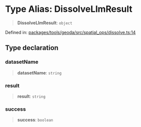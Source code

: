 # Type Alias: DissolveLlmResult

> **DissolveLlmResult**: `object`

Defined in: [packages/tools/geoda/src/spatial\_ops/dissolve.ts:14](https://github.com/GeoDaCenter/openassistant/blob/28e38a23cf528ccfe10391135d12fba8d3e385da/packages/tools/geoda/src/spatial_ops/dissolve.ts#L14)

## Type declaration

### datasetName

> **datasetName**: `string`

### result

> **result**: `string`

### success

> **success**: `boolean`
